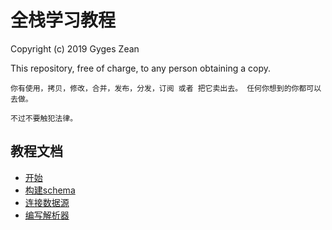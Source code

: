 # 全栈学习教程

Copyright (c) 2019 Gyges Zean

This repository, free of charge, to any person obtaining a copy.

`你有使用，拷贝，修改，合并，发布，分发，订阅 或者 把它卖出去。
任何你想到的你都可以去做。`

`不过不要触犯法律。`

## 教程文档

- [开始](./doc/get_started.md)
- [构建schema](./doc/build_a_schema.md)
- [连接数据源](./doc/hook_up_datasource.md)
- [编写解析器](./doc/graph_resolvers.md)